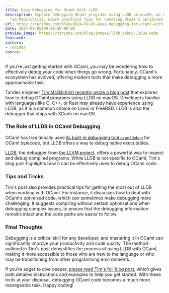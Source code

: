 ```yaml
---
title: Easy Debugging for OCaml With LLDB
description: Explore debugging OCaml programs using LLDB on macOS, as detailed by
  Tim McGilchrist. Learn practical tips for handling OCaml's optimized code and more.
url: https://tarides.com/blog/2024-09-05-easy-debugging-for-ocaml-with-lldb
date: 2024-09-05T00:00:00-00:00
preview_image: https://tarides.com/blog/images/lldb_debug-1360w.webp
featured:
authors:
- Tarides
source:
---
```


<p>If you&rsquo;re just getting started with OCaml, you may be wondering how to effectively debug your code when things go wrong. Fortunately, OCaml's ecosystem has evolved, offering modern tools that make debugging a more approachable task.</p>
<p>Tarides engineer <a href="https://lambdafoo.com/posts/2024-08-03-lldb-ocaml.html">Tim McGilchrist recently wrote a blog post</a> that explores how to debug OCaml programs using LLDB on macOS. Developers familiar with languages like C, C++, or Rust may already have experience using LLDB, as it is a common choice on Linux or FreeBSD. LLDB is also the debugger that ships with XCode on macOS.</p>
<h3>The Role of LLDB in OCaml Debugging</h3>
<p>OCaml has traditionally used <a href="https://ocaml.org/docs/debugging">its built-in debugging tool <code>ocamldebug</code></a> for OCaml bytecode, but LLDB offers a way to debug native executables.</p>
<p><a href="https://lldb.llvm.org/">LLDB</a>, the debugger from <a href="https://github.com/llvm/llvm-project">the LLVM project</a>, offers a powerful way to inspect and debug compiled programs. While LLDB is not specific to OCaml, Tim's blog post highlights how it can be effectively used to debug OCaml code.</p>
<h3>Tips and Tricks</h3>
<p>Tim's post also provides practical tips for getting the most out of LLDB when working with OCaml. For instance, it discusses how to deal with OCaml&rsquo;s optimised code, which can sometimes make debugging more challenging. It suggests compiling without certain optimisations when debugging complex issues, to ensure that the debugging information remains intact and the code paths are easier to follow.</p>
<h3>Final Thoughts</h3>
<p>Debugging is a critical skill for any developer, and mastering it in OCaml can significantly improve your productivity and code quality. The method outlined in Tim's post demystifies the process of using LLDB with OCaml, making it more accessible to those who are new to the language or who may be transitioning from other programming environments.</p>
<p>If you&rsquo;re eager to dive deeper, <a href="https://lambdafoo.com/posts/2024-08-03-lldb-ocaml.html">please read Tim's full blog post</a>, which gives both detailed instructions and examples to help you get started. With these tools at your disposal, debugging OCaml code becomes a much more manageable task. Happy coding!</p>

